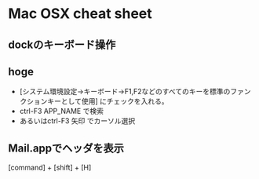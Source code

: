 # Mac OSX cheat sheet

## dockのキーボード操作

## hoge
* [システム環境設定->キーボード->F1,F2などのすべてのキーを標準のファンクションキーとして使用]
にチェックを入れる。
* ctrl-F3 APP_NAME で検索
* あるいはctrl-F3 矢印 でカーソル選択

## Mail.appでヘッダを表示
[command] + [shift] + [H]
